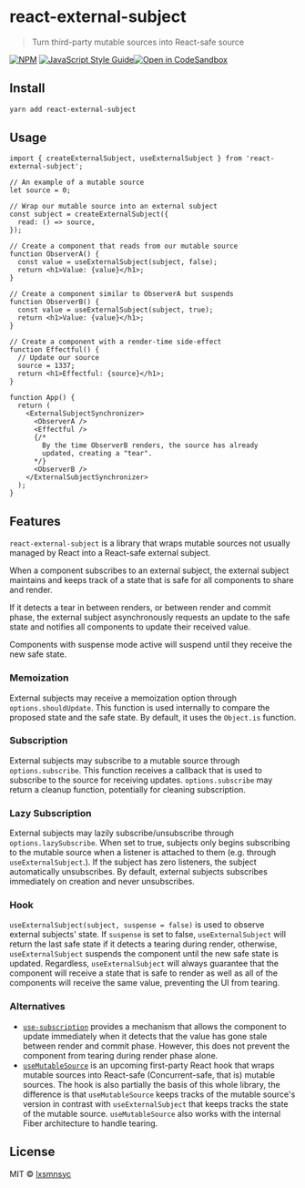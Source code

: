 # react-external-subject

> Turn third-party mutable sources into React-safe source

[![NPM](https://img.shields.io/npm/v/react-external-subject.svg)](https://www.npmjs.com/package/react-external-subject) [![JavaScript Style Guide](https://badgen.net/badge/code%20style/airbnb/ff5a5f?icon=airbnb)](https://github.com/airbnb/javascript)[![Open in CodeSandbox](https://img.shields.io/badge/Open%20in-CodeSandbox-blue?style=flat-square&logo=codesandbox)](https://codesandbox.io/s/github/LXSMNSYC/react-external-subject/tree/main/example/)

## Install

```bash
yarn add react-external-subject
```

## Usage

```tsx
import { createExternalSubject, useExternalSubject } from 'react-external-subject';

// An example of a mutable source
let source = 0;

// Wrap our mutable source into an external subject
const subject = createExternalSubject({
  read: () => source,
});

// Create a component that reads from our mutable source
function ObserverA() {
  const value = useExternalSubject(subject, false);
  return <h1>Value: {value}</h1>;
}

// Create a component similar to ObserverA but suspends
function ObserverB() {
  const value = useExternalSubject(subject, true);
  return <h1>Value: {value}</h1>;
}

// Create a component with a render-time side-effect
function Effectful() {
  // Update our source
  source = 1337;
  return <h1>Effectful: {source}</h1>;
}

function App() {
  return (
    <ExternalSubjectSynchronizer>
      <ObserverA />
      <Effectful />
      {/*
        By the time ObserverB renders, the source has already 
        updated, creating a "tear".
      */}
      <ObserverB />
    </ExternalSubjectSynchronizer>
  );
}
```

## Features

`react-external-subject` is a library that wraps mutable sources not usually managed by React into a React-safe external subject.

When a component subscribes to an external subject, the external subject maintains and keeps track of a state that is safe for all components to share and render.

If it detects a tear in between renders, or between render and commit phase, the external subject asynchronously requests an update to the safe state and notifies all components to update their received value.

Components with suspense mode active will suspend until they receive the new safe state.

### Memoization

External subjects may receive a memoization option through `options.shouldUpdate`. This function is used internally to compare the proposed state and the safe state. By default, it uses the `Object.is` function.

### Subscription

External subjects may subscribe to a mutable source through `options.subscribe`. This function receives a callback that is used to subscribe to the source for receiving updates. `options.subscribe` may return a cleanup function, potentially for cleaning subscription.

### Lazy Subscription

External subjects may lazily subscribe/unsubscribe through `options.lazySubscribe`. When set to true, subjects only begins subscribing to the mutable source when a listener is attached to them (e.g. through `useExternalSubject`.). If the subject has zero listeners, the subject automatically unsubscribes. By default, external subjects subscribes immediately on creation and never unsubscribes.

### Hook

`useExternalSubject(subject, suspense = false)` is used to observe external subjects' state. If `suspense` is set to false, `useExternalSubject` will return the last safe state if it detects a tearing during render, otherwise, `useExternalSubject` suspends the component until the new safe state is updated. Regardless, `useExternalSubject` will always guarantee that the component will receive a state that is safe to render as well as all of the components will receive the same value, preventing the UI from tearing.

### Alternatives

- [`use-subscription`](https://www.npmjs.com/package/use-subscription) provides a mechanism that allows the component to update immediately when it detects that the value has gone stale between render and commit phase. However, this does not prevent the component from tearing during render phase alone.
- [`useMutableSource`](https://github.com/reactjs/rfcs/blob/master/text/0147-use-mutable-source.md) is an upcoming first-party React hook that wraps mutable sources into React-safe (Concurrent-safe, that is) mutable sources. The hook is also partially the basis of this whole library, the difference is that `useMutableSource` keeps tracks of the mutable source's version in contrast with `useExternalSubject` that keeps tracks the state of the mutable source. `useMutableSource` also works with the internal Fiber architecture to handle tearing.

## License

MIT © [lxsmnsyc](https://github.com/lxsmnsyc)
